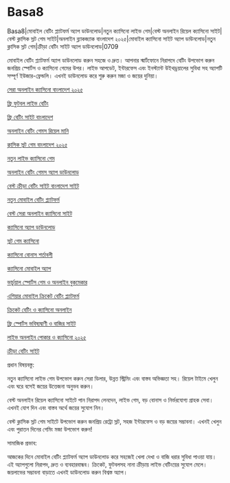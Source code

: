 # Basa8

Basa8|মোবাইল বেটিং প্ল্যাটফর্ম অ্যাপ ডাউনলোড|নতুন ক্যাসিনো লাইভ গেম|বেস্ট অনলাইন রিয়েল ক্যাসিনো সাইট|বেস্ট ক্লাসিক স্লট গেম সাইট|অনলাইন ব্ল্যাকজ্যাক বাংলাদেশ ২০২৫|মোবাইল ক্যাসিনো সাইট অ্যাপ ডাউনলোড|নতুন ক্লাসিক স্লট গেম|ক্রীড়া বেটিং সাইট অ্যাপ ডাউনলোড|0709

মোবাইল বেটিং প্ল্যাটফর্ম অ্যাপ ডাউনলোড করুন সহজে ও দ্রুত। আপনার স্মার্টফোনে নিরাপদে বেটিং উপভোগ করুন জনপ্রিয় স্পোর্টস ও ক্যাসিনো গেমের উপর। লাইভ আপডেট, ইন্টারফেস এবং ইনস্ট্যান্ট উইথড্রয়ালের সুবিধা সহ অ্যাপটি সম্পূর্ণ ইউজার-ফ্রেন্ডলি। এখনই ডাউনলোড করে শুরু করুন মজা ও জয়ের দুনিয়া।

<a href="https://basa8wap.net/">সেরা অনলাইন ক্যাসিনো বাংলাদেশ ২০২৫</a>

<a href="https://basa8wap.com/">ফ্রি ফুটবল লাইভ বেটিং</a>

<a href="https://basa8now.com/">ফ্রি বেটিং সাইট বাংলাদেশ</a>

<a href="https://basa8now.net/">অনলাইন বেটিং গেমস রিয়েল মানি</a>

<a href="https://basa8pc.com/">ক্লাসিক স্লট গেম বাংলাদেশ ২০২৫</a>

<a href="https://basa8pc.net/">নতুন লাইভ ক্যাসিনো গেম</a>

<a href="https://basa8live.com/">অনলাইন বেটিং গেমস অ্যাপ ডাউনলোড</a>

<a href="https://basa8live.net/">বেস্ট ক্রীড়া বেটিং সাইট বাংলাদেশ সাইট</a>

<a href="https://basa8uk.com/">নতুন মোবাইল বেটিং প্ল্যাটফর্ম</a>

<a href="https://basa8uk.net/">বেস্ট সেরা অনলাইন ক্যাসিনো সাইট</a>

<a href="https://basa8vip.net/">ক্যাসিনো অ্যাপ ডাউনলোড</a>

<a href="https://basa8us.net/">স্লট গেম ক্যাসিনো</a>

<a href="https://basa8uk.com/">ক্যাসিনো বোনাস শর্তাবলী</a>

<a href="https://basa8uk.net/">ক্যাসিনো মোবাইল অ্যাপ</a>

<a href="https://basa8uk.com/">ভার্চুয়াল স্পোর্টস গেম ও অনলাইন বুকমেকার</a>

<a href="https://basa8uk.net/">এশিয়ার মোবাইল ক্রিকেট বেটিং প্ল্যাটফর্ম</a>

<a href="https://basa8hub.com/">ক্রিকেট বেটিং ও ক্যাসিনো অনলাইন</a>

<a href="https://basa8hub.net/">ফ্রি স্পোর্টস ভবিষ্যদ্বাণী ও বাজির সাইট</a>

<a href="https://basa8sx.com/">লাইভ অনলাইন পোকার ও ক্যাসিনো ২০২৫</a>

<a href="https://basa8sx.net/">ক্রীড়া বেটিং সাইট</a>

প্রধান বিষয়বস্তু:

নতুন ক্যাসিনো লাইভ গেম উপভোগ করুন সেরা ডিলার, উন্নত স্ট্রিমিং এবং বাস্তব অভিজ্ঞতা সহ। রিয়েল টাইমে খেলুন এবং ঘরে বসেই জয়ের উত্তেজনা অনুভব করুন।

বেস্ট অনলাইন রিয়েল ক্যাসিনো সাইটে পান নিরাপদ লেনদেন, লাইভ গেম, বড় বোনাস ও নির্ভরযোগ্য গ্রাহক সেবা। এখনই যোগ দিন এবং বাস্তব অর্থে জয়ের সুযোগ নিন।

বেস্ট ক্লাসিক স্লট গেম সাইটে উপভোগ করুন জনপ্রিয় রেট্রো স্লট, সহজ ইন্টারফেস ও বড় জয়ের সম্ভাবনা। এখনই খেলুন এবং পুরাতন দিনের গেমিং মজা উপভোগ করুন!

সামাজিক প্রভাব:

আজকের দিনে মোবাইল বেটিং প্ল্যাটফর্ম অ্যাপ ডাউনলোড করে সহজেই খেলা দেখা ও বাজি ধরার সুবিধা পাওয়া যায়। এই অ্যাপগুলো নিরাপদ, দ্রুত ও ব্যবহারবান্ধব। ক্রিকেট, ফুটবলসহ নানা ক্রীড়ায় লাইভ বেটিংয়ের সুযোগ মেলে। জয়লাভের সম্ভাবনা বাড়াতে এখনই ডাউনলোড করুন বিশ্বস্ত অ্যাপ।
